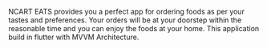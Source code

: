 NCART EATS provides you a perfect app for ordering foods as per your tastes and preferences. Your orders will be at your doorstep within the reasonable time and you can enjoy the foods at your home. This application build in flutter with MVVM Architecture.
